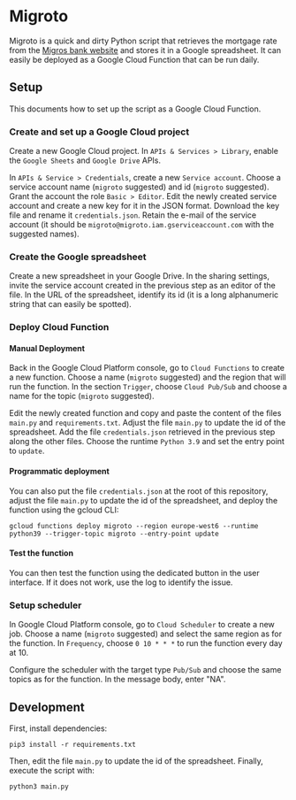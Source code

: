# Migroto
Migroto is a quick and dirty Python script that retrieves the mortgage rate from the [Migros bank website](https://www.migrosbank.ch/) and stores it in a Google spreadsheet. It can easily be deployed as a Google Cloud Function that can be run daily.

## Setup
This documents how to set up the script as a Google Cloud Function.

### Create and set up a Google Cloud project
Create a new Google Cloud project. In `APIs & Services > Library`, enable the `Google Sheets` and `Google Drive` APIs.

In `APIs & Service > Credentials`, create a new `Service account`. Choose a service account name (`migroto` suggested) and id (`migroto` suggested). Grant the account the role `Basic > Editor`. Edit the newly created service account and create a new key for it in the JSON format. Download the key file and rename it `credentials.json`. Retain the e-mail of the service account (it should be `migroto@migroto.iam.gserviceaccount.com` with the suggested names).

### Create the Google spreadsheet
Create a new spreadsheet in your Google Drive. In the sharing settings, invite the service account created in the previous step as an editor of the file. In the URL of the spreadsheet, identify its id (it is a long alphanumeric string that can easily be spotted).

### Deploy Cloud Function
#### Manual Deployment
Back in the Google Cloud Platform console, go to `Cloud Functions` to create a new function. Choose a name (`migroto` suggested) and the region that will run the function. In the section `Trigger`, choose `Cloud Pub/Sub` and choose a name for the topic (`migroto` suggested).

Edit the newly created function and copy and paste the content of the files `main.py` and `requirements.txt`. Adjust the file `main.py` to update the id of the spreadsheet. Add the file `credentials.json` retrieved in the previous step along the other files. Choose the runtime `Python 3.9` and set the entry point to `update`.

#### Programmatic deployment
You can also put the file `credentials.json` at the root of this repository, adjust the file `main.py` to update the id of the spreadsheet, and deploy the function using the gcloud CLI:
```
gcloud functions deploy migroto --region europe-west6 --runtime python39 --trigger-topic migroto --entry-point update
```

#### Test the function
You can then test the function using the dedicated button in the user interface. If it does not work, use the log to identify the issue.

### Setup scheduler
In Google Cloud Platform console, go to `Cloud Scheduler` to create a new job. Choose a name (`migroto` suggested) and select the same region as for the function. In `Frequency`, choose `0 10 * * *` to run the function every day at 10.

Configure the scheduler with the target type `Pub/Sub` and choose the same topics as for the function. In the message body, enter "NA".

## Development
First, install dependencies:
```
pip3 install -r requirements.txt
```

Then, edit the file `main.py` to update the id of the spreadsheet. Finally, execute the script with:
```
python3 main.py
```
